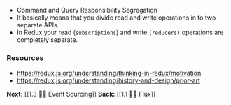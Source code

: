 - Command and Query Responsibility Segregation
- It basically means that you divide read and write operations in to two separate APIs. 
- In Redux your read (`subscriptions`) and write `(reducers)` operations are completely separate. 

### Resources
- https://redux.js.org/understanding/thinking-in-redux/motivation
- https://redux.js.org/understanding/history-and-design/prior-art

**Next:** [[1.3 👩‍🎤 Event Sourcing]]
**Back:** [[1.1 👩‍🎤 Flux]]